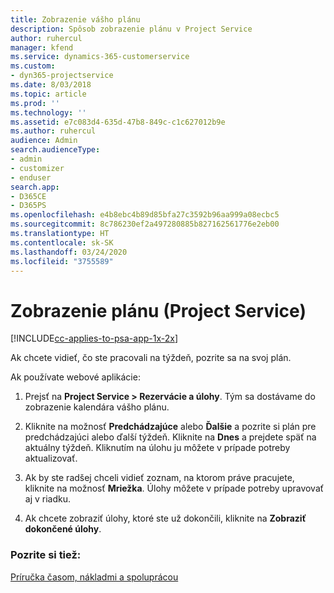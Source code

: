 ```yaml
---
title: Zobrazenie vášho plánu
description: Spôsob zobrazenie plánu v Project Service
author: ruhercul
manager: kfend
ms.service: dynamics-365-customerservice
ms.custom:
- dyn365-projectservice
ms.date: 8/03/2018
ms.topic: article
ms.prod: ''
ms.technology: ''
ms.assetid: e7c083d4-635d-47b8-849c-c1c627012b9e
ms.author: ruhercul
audience: Admin
search.audienceType:
- admin
- customizer
- enduser
search.app:
- D365CE
- D365PS
ms.openlocfilehash: e4b8ebc4b89d85bfa27c3592b96aa999a08ecbc5
ms.sourcegitcommit: 8c786230ef2a497280885b827162561776e2eb00
ms.translationtype: HT
ms.contentlocale: sk-SK
ms.lasthandoff: 03/24/2020
ms.locfileid: "3755589"
---
```

# <a name="view-your-schedule-project-service"></a>Zobrazenie plánu (Project Service)

[!INCLUDE[cc-applies-to-psa-app-1x-2x](../includes/cc-applies-to-psa-app-1x-2x.md)]

Ak chcete vidieť, čo ste pracovali na týždeň, pozrite sa na svoj plán.  
  
 Ak používate webové aplikácie:  
  
1.  Prejsť na **Project Service > Rezervácie a úlohy**. Tým sa dostávame do zobrazenie kalendára vášho plánu.  
  
2.  Kliknite na možnosť **Predchádzajúce** alebo **Ďalšie** a pozrite si plán pre predchádzajúci alebo ďalší týždeň. Kliknite na **Dnes** a prejdete späť na aktuálny týždeň. Kliknutím na úlohu ju môžete v prípade potreby aktualizovať.  
  
3.  Ak by ste radšej chceli vidieť zoznam, na ktorom práve pracujete, kliknite na možnosť **Mriežka**. Úlohy môžete v prípade potreby upravovať aj v riadku.  
  
4.  Ak chcete zobraziť úlohy, ktoré ste už dokončili, kliknite na **Zobraziť dokončené úlohy**.  
  
### <a name="see-also"></a>Pozrite si tiež:  
 [Príručka časom, nákladmi a spoluprácou](../project-service/time-expense-collaboration-guide.md)
